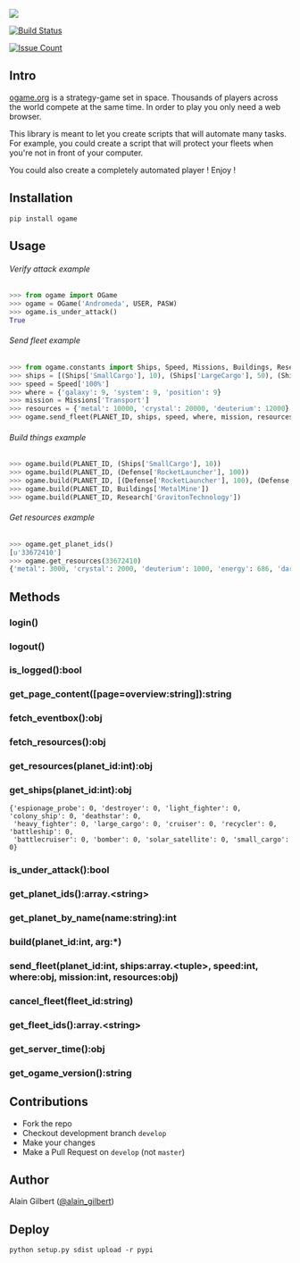 ![](http://images2.wikia.nocookie.net/__cb20101218084357/ogame/images/c/c9/Logo.png)

[![Build Status](https://travis-ci.org/jc01rho/pyogame.svg?branch=develop)](https://travis-ci.org/jc01rho/pyogame)

[![Issue Count](https://codeclimate.com/github/jc01rho/pyogame/badges/issue_count.svg)](https://codeclimate.com/github/jc01rho/pyogame)

## Intro

[ogame.org](http://ogame.org) is a strategy-game set in space.
Thousands of players across the world compete at the same time.
In order to play you only need a web browser.

This library is meant to let you create scripts that will automate
many tasks. For example, you could create a script that will protect
your fleets when you're not in front of your computer.

You could also create a completely automated player ! Enjoy !



## Installation

`pip install ogame`



## Usage

###### Verify attack example

```py
>>> from ogame import OGame
>>> ogame = OGame('Andromeda', USER, PASW)
>>> ogame.is_under_attack()
True
```

###### Send fleet example

```py
>>> from ogame.constants import Ships, Speed, Missions, Buildings, Research, Defense
>>> ships = [(Ships['SmallCargo'], 10), (Ships['LargeCargo'], 50), (Ships['Cruiser'], 40)]
>>> speed = Speed['100%']
>>> where = {'galaxy': 9, 'system': 9, 'position': 9}
>>> mission = Missions['Transport']
>>> resources = {'metal': 10000, 'crystal': 20000, 'deuterium': 12000}
>>> ogame.send_fleet(PLANET_ID, ships, speed, where, mission, resources)
```

###### Build things example

```py
>>> ogame.build(PLANET_ID, (Ships['SmallCargo'], 10))
>>> ogame.build(PLANET_ID, (Defense['RocketLauncher'], 100))
>>> ogame.build(PLANET_ID, [(Defense['RocketLauncher'], 100), (Defense['LightLaser'], 500)])
>>> ogame.build(PLANET_ID, Buildings['MetalMine'])
>>> ogame.build(PLANET_ID, Research['GravitonTechnology'])
```

###### Get resources example

```py
>>> ogame.get_planet_ids()
[u'33672410']
>>> ogame.get_resources(33672410)
{'metal': 3000, 'crystal': 2000, 'deuterium': 1000, 'energy': 686, 'darkmatter': 700}
```



## Methods

### login()

### logout()

### is_logged():bool

### get_page_content([page=overview:string]):string

### fetch_eventbox():obj

### fetch_resources():obj

### get_resources(planet_id:int):obj

### get_ships(planet_id:int):obj

```
{'espionage_probe': 0, 'destroyer': 0, 'light_fighter': 0, 'colony_ship': 0, 'deathstar': 0,
 'heavy_fighter': 0, 'large_cargo': 0, 'cruiser': 0, 'recycler': 0, 'battleship': 0,
 'battlecruiser': 0, 'bomber': 0, 'solar_satellite': 0, 'small_cargo': 0}
```

### is_under_attack():bool

### get_planet_ids():array.\<string\>

### get_planet_by_name(name:string):int

### build(planet_id:int, arg:*)

### send_fleet(planet_id:int, ships:array.\<tuple\>, speed:int, where:obj, mission:int, resources:obj)

### cancel_fleet(fleet_id:string)

### get_fleet_ids():array.\<string\>

### get_server_time():obj

### get_ogame_version():string


## Contributions

- Fork the repo
- Checkout development branch `develop`
- Make your changes
- Make a Pull Request on `develop` (not `master`)


## Author

Alain Gilbert ([@alain_gilbert](http://twitter.com/alain_gilbert))


## Deploy

```
python setup.py sdist upload -r pypi
```
